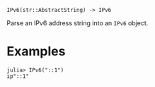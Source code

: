 ```
IPv6(str::AbstractString) -> IPv6
```

Parse an IPv6 address string into an `IPv6` object.

# Examples

```jldoctest
julia> IPv6("::1")
ip"::1"
```
